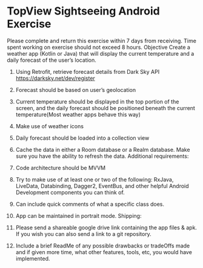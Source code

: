 
# TopView Sightseeing Android Exercise

Please complete and return this exercise within 7 days from receiving. Time spent
working on exercise should not exceed 8 hours.
Objective
Create a weather app (Kotlin or Java) that will display the current temperature and a
daily forecast of the user’s location.
1) Using Retrofit, retrieve forecast details from Dark Sky API
https://darksky.net/dev/register
2) Forecast should be based on user’s geolocation
3) Current temperature should be displayed in the top portion of the screen, and the
daily forecast should be positioned beneath the current temperature(Most
weather apps behave this way)
4) Make use of weather icons
5) Daily forecast should be loaded into a collection view
6) Cache the data in either a Room database or a Realm database. Make sure you
have the ability to refresh the data.
Additional requirements:
1) Code architecture should be MVVM
2) Try to make use of at least one or two of the following: RxJava, LiveData,
Databinding, Dagger2, EventBus, and other helpful Android Development
components you can think of.
3) Can include quick comments of what a specific class does.


4) App can be maintained in portrait mode.
Shipping:
1) Please send a shareable google drive link containing the app files & apk. If you
wish you can also send a link to a git repository.
2) Include a brief ReadMe of any possible drawbacks or tradeOffs made and if
given more time, what other features, tools, etc, you would have implemented.


